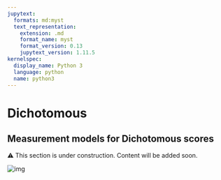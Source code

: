 ```yaml
---
jupytext:
  formats: md:myst
  text_representation:
    extension: .md
    format_name: myst
    format_version: 0.13
    jupytext_version: 1.11.5
kernelspec:
  display_name: Python 3
  language: python
  name: python3
---
```


# <i class="fa-solid fa-bars-progress"></i> Dichotomous 

## Measurement models for Dichotomous scores 

⚠️ This section is under construction. Content will be added soon.

![img](https://cdn-useast1.kapwing.com/static/templates/waiting-skeleton-meme-template-full-88d7b997.webp)
